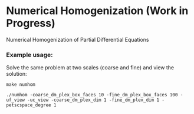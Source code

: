 # Numerical Homogenization (Work in Progress)

Numerical Homogenization of Partial Differential Equations

### Example usage:

Solve the same problem at two scales (coarse and fine) and view the solution:

`make numhom`

`./numhom -coarse_dm_plex_box_faces 10 -fine_dm_plex_box_faces 100 -uf_view -uc_view -coarse_dm_plex_dim 1 -fine_dm_plex_dim 1 -petscspace_degree 1`

